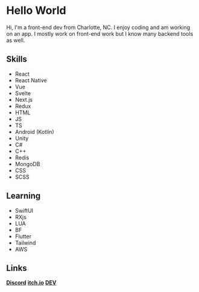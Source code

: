 # Hello World
Hi, I'm a front-end dev from Charlotte, NC.
I enjoy coding and am working on an app.
I mostly work on front-end work but I know many backend tools as well.
## Skills
- React
- React Native
- Vue
- Svelte
- Next.js
- Redux
- HTML
- JS
- TS
- Android (Kotlin)
- Unity
- C#
- C++
- Redis
- MongoDB
- CSS
- SCSS
## Learning
- SwiftUI
- RXjs
- LUA
- BF
- Flutter
- Tailwind
- AWS
## Links
**[Discord](https:discord.com/user/768584481795342356)**
**[itch.io](https://tacosanck.itch.io)**
**[DEV](https://dev.to/tacosnack)**
